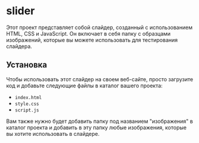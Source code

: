# slider

Этот проект представляет собой слайдер, созданный с использованием HTML, CSS и JavaScript. Он включает в себя папку с образцами изображений, которые вы можете использовать для тестирования слайдера.

## Установка

Чтобы использовать этот слайдер на своем веб-сайте, просто загрузите код и добавьте следующие файлы в каталог вашего проекта:

- `index.html `
- `style.css`
- `script.js `

Вам также нужно будет добавить папку под названием "изображения" в каталог проекта и добавить в эту папку любые изображения, которые вы хотите использовать в слайдере.
